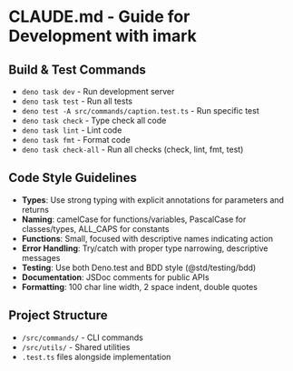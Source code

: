 # CLAUDE.md - Guide for Development with imark

## Build & Test Commands
- `deno task dev` - Run development server
- `deno task test` - Run all tests
- `deno test -A src/commands/caption.test.ts` - Run specific test
- `deno task check` - Type check all code
- `deno task lint` - Lint code
- `deno task fmt` - Format code
- `deno task check-all` - Run all checks (check, lint, fmt, test)

## Code Style Guidelines
- **Types**: Use strong typing with explicit annotations for parameters and returns
- **Naming**: camelCase for functions/variables, PascalCase for classes/types, ALL_CAPS for constants
- **Functions**: Small, focused with descriptive names indicating action
- **Error Handling**: Try/catch with proper type narrowing, descriptive messages
- **Testing**: Use both Deno.test and BDD style (@std/testing/bdd)
- **Documentation**: JSDoc comments for public APIs
- **Formatting**: 100 char line width, 2 space indent, double quotes

## Project Structure
- `/src/commands/` - CLI commands
- `/src/utils/` - Shared utilities
- `.test.ts` files alongside implementation